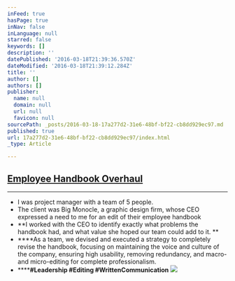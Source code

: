 ```yaml
---
inFeed: true
hasPage: true
inNav: false
inLanguage: null
starred: false
keywords: []
description: ''
datePublished: '2016-03-18T21:39:36.570Z'
dateModified: '2016-03-18T21:39:12.284Z'
title: ''
author: []
authors: []
publisher:
  name: null
  domain: null
  url: null
  favicon: null
sourcePath: _posts/2016-03-18-17a277d2-31e6-48bf-bf22-cb8dd929ec97.md
published: true
url: 17a277d2-31e6-48bf-bf22-cb8dd929ec97/index.html
_type: Article

---
```

## [Employee Handbook Overhaul][0]

****

* I was project manager with a team of 5 people.
* The client was Big Monocle, a graphic design firm, whose CEO expressed a need to me for an edit of their employee handbook
* **I worked with the CEO to identify exactly what problems the handbook had, and what value she hoped our team could add to it. **
* ****As a team, we devised and executed a strategy to completely revise the handbook, focusing on maintaining the voice and culture of the company, ensuring high usability, removing redundancy, and macro- and micro-editing for complete professionalism. 
* ******\#Leadership \#Editing \#WrittenCommunication**
![](https://the-grid-user-content.s3-us-west-2.amazonaws.com/b0a81a4f-1486-4466-b67c-279403ed298d.png)

[0]: https://drive.google.com/file/d/0B_3Bn2B5HlnMc2NMQkFQeG80cVk/view?usp=sharing